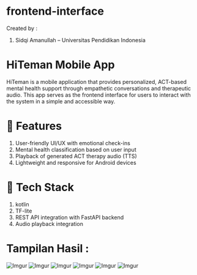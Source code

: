 
# frontend-interface
Created by :
1. Sidqi Amanullah – Universitas Pendidikan Indonesia

# HiTeman Mobile App
HiTeman is a mobile application that provides personalized, ACT-based mental health support through empathetic conversations and therapeutic audio. This app serves as the frontend interface for users to interact with the system in a simple and accessible way.

# 🔧 Features
1. User-friendly UI/UX with emotional check-ins
2. Mental health classification based on user input
3. Playback of generated ACT therapy audio (TTS)
4. Lightweight and responsive for Android devices

# 📱 Tech Stack
1. kotlin
2. TF-lite
3. REST API integration with FastAPI backend
4. Audio playback integration

# Tampilan Hasil :

![Imgur](https://imgur.com/Fp4wygl.png)
![Imgur](https://imgur.com/1evhXYZ.png)
![Imgur](https://imgur.com/eN2VgJ5.png)
![Imgur](https://imgur.com/D954YOa.png)
![Imgur](https://imgur.com/rU4vX9T.png)
![Imgur](https://imgur.com/aNrzHiO.png)
